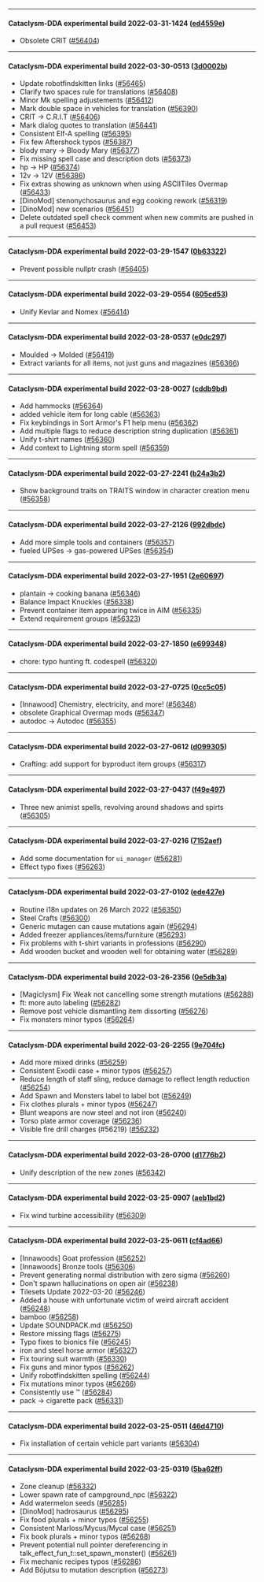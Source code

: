 
---

#### Cataclysm-DDA experimental build 2022-03-31-1424 ([ed4559e](https://github.com/CleverRaven/Cataclysm-DDA/releases/tag/cdda-experimental-2022-03-31-1424))

* Obsolete CRIT ([#56404](https://github.com/CleverRaven/Cataclysm-DDA/pull/56404))

---

#### Cataclysm-DDA experimental build 2022-03-30-0513 ([3d0002b](https://github.com/CleverRaven/Cataclysm-DDA/releases/tag/cdda-experimental-2022-03-30-0513))

* Update robotfindskitten links ([#56465](https://github.com/CleverRaven/Cataclysm-DDA/pull/56465))
* Clarify two spaces rule for translations ([#56408](https://github.com/CleverRaven/Cataclysm-DDA/pull/56408))
* Minor Mk spelling adjustements ([#56412](https://github.com/CleverRaven/Cataclysm-DDA/pull/56412))
* Mark double space in vehicles for translation ([#56390](https://github.com/CleverRaven/Cataclysm-DDA/pull/56390))
* CRIT → C.R.I.T ([#56406](https://github.com/CleverRaven/Cataclysm-DDA/pull/56406))
* Mark dialog quotes to translation ([#56441](https://github.com/CleverRaven/Cataclysm-DDA/pull/56441))
* Consistent Elf-A spelling ([#56395](https://github.com/CleverRaven/Cataclysm-DDA/pull/56395))
* Fix few Aftershock typos ([#56387](https://github.com/CleverRaven/Cataclysm-DDA/pull/56387))
* blody mary → Bloody Mary ([#56377](https://github.com/CleverRaven/Cataclysm-DDA/pull/56377))
* Fix missing spell case and description dots ([#56373](https://github.com/CleverRaven/Cataclysm-DDA/pull/56373))
* hp → HP ([#56374](https://github.com/CleverRaven/Cataclysm-DDA/pull/56374))
* 12v → 12V ([#56386](https://github.com/CleverRaven/Cataclysm-DDA/pull/56386))
* Fix extras showing as unknown when using ASCIITiles Overmap ([#56433](https://github.com/CleverRaven/Cataclysm-DDA/pull/56433))
* [DinoMod] stenonychosaurus and egg cooking rework ([#56319](https://github.com/CleverRaven/Cataclysm-DDA/pull/56319))
* [DinoMod] new scenarios ([#56451](https://github.com/CleverRaven/Cataclysm-DDA/pull/56451))
* Delete outdated spell check comment when new commits are pushed in a pull request ([#56453](https://github.com/CleverRaven/Cataclysm-DDA/pull/56453))

---

#### Cataclysm-DDA experimental build 2022-03-29-1547 ([0b63322](https://github.com/CleverRaven/Cataclysm-DDA/releases/tag/cdda-experimental-2022-03-29-1547))

* Prevent possible nullptr crash ([#56405](https://github.com/CleverRaven/Cataclysm-DDA/pull/56405))

---

#### Cataclysm-DDA experimental build 2022-03-29-0554 ([605cd53](https://github.com/CleverRaven/Cataclysm-DDA/releases/tag/cdda-experimental-2022-03-29-0554))

* Unify Kevlar and Nomex ([#56414](https://github.com/CleverRaven/Cataclysm-DDA/pull/56414))

---

#### Cataclysm-DDA experimental build 2022-03-28-0537 ([e0dc297](https://github.com/CleverRaven/Cataclysm-DDA/releases/tag/cdda-experimental-2022-03-28-0537))

* Moulded -> Molded ([#56419](https://github.com/CleverRaven/Cataclysm-DDA/pull/56419))
* Extract variants for all items, not just guns and magazines ([#56366](https://github.com/CleverRaven/Cataclysm-DDA/pull/56366))

---

#### Cataclysm-DDA experimental build 2022-03-28-0027 ([cddb9bd](https://github.com/CleverRaven/Cataclysm-DDA/releases/tag/cdda-experimental-2022-03-28-0027))

* Add hammocks ([#56364](https://github.com/CleverRaven/Cataclysm-DDA/pull/56364))
* added vehicle item for long cable ([#56363](https://github.com/CleverRaven/Cataclysm-DDA/pull/56363))
* Fix keybindings in Sort Armor's F1 help menu ([#56362](https://github.com/CleverRaven/Cataclysm-DDA/pull/56362))
* Add multiple flags to reduce description string duplication ([#56361](https://github.com/CleverRaven/Cataclysm-DDA/pull/56361))
* Unify t-shirt names ([#56360](https://github.com/CleverRaven/Cataclysm-DDA/pull/56360))
* Add context to Lightning storm spell ([#56359](https://github.com/CleverRaven/Cataclysm-DDA/pull/56359))

---

#### Cataclysm-DDA experimental build 2022-03-27-2241 ([b24a3b2](https://github.com/CleverRaven/Cataclysm-DDA/releases/tag/cdda-experimental-2022-03-27-2241))

* Show background traits on TRAITS window in character creation menu ([#56358](https://github.com/CleverRaven/Cataclysm-DDA/pull/56358))

---

#### Cataclysm-DDA experimental build 2022-03-27-2126 ([992dbdc](https://github.com/CleverRaven/Cataclysm-DDA/releases/tag/cdda-experimental-2022-03-27-2126))

* Add more simple tools and containers ([#56357](https://github.com/CleverRaven/Cataclysm-DDA/pull/56357))
* fueled UPSes → gas-powered UPSes ([#56354](https://github.com/CleverRaven/Cataclysm-DDA/pull/56354))

---

#### Cataclysm-DDA experimental build 2022-03-27-1951 ([2e60697](https://github.com/CleverRaven/Cataclysm-DDA/releases/tag/cdda-experimental-2022-03-27-1951))

* plantain → cooking banana ([#56346](https://github.com/CleverRaven/Cataclysm-DDA/pull/56346))
* Balance Impact Knuckles ([#56338](https://github.com/CleverRaven/Cataclysm-DDA/pull/56338))
* Prevent container item appearing twice in AIM ([#56335](https://github.com/CleverRaven/Cataclysm-DDA/pull/56335))
* Extend requirement groups ([#56323](https://github.com/CleverRaven/Cataclysm-DDA/pull/56323))

---

#### Cataclysm-DDA experimental build 2022-03-27-1850 ([e699348](https://github.com/CleverRaven/Cataclysm-DDA/releases/tag/cdda-experimental-2022-03-27-1850))

* chore: typo hunting ft. codespell ([#56320](https://github.com/CleverRaven/Cataclysm-DDA/pull/56320))

---

#### Cataclysm-DDA experimental build 2022-03-27-0725 ([0cc5c05](https://github.com/CleverRaven/Cataclysm-DDA/releases/tag/cdda-experimental-2022-03-27-0725))

* [Innawood] Chemistry, electricity, and more! ([#56348](https://github.com/CleverRaven/Cataclysm-DDA/pull/56348))
* obsolete Graphical Overmap mods ([#56347](https://github.com/CleverRaven/Cataclysm-DDA/pull/56347))
* autodoc → Autodoc ([#56355](https://github.com/CleverRaven/Cataclysm-DDA/pull/56355))

---

#### Cataclysm-DDA experimental build 2022-03-27-0612 ([d099305](https://github.com/CleverRaven/Cataclysm-DDA/releases/tag/cdda-experimental-2022-03-27-0612))

* Crafting: add support for byproduct item groups ([#56317](https://github.com/CleverRaven/Cataclysm-DDA/pull/56317))

---

#### Cataclysm-DDA experimental build 2022-03-27-0437 ([f49e497](https://github.com/CleverRaven/Cataclysm-DDA/releases/tag/cdda-experimental-2022-03-27-0437))

* Three new animist spells, revolving around shadows and spirts ([#56305](https://github.com/CleverRaven/Cataclysm-DDA/pull/56305))

---

#### Cataclysm-DDA experimental build 2022-03-27-0216 ([7152aef](https://github.com/CleverRaven/Cataclysm-DDA/releases/tag/cdda-experimental-2022-03-27-0216))

* Add some documentation for `ui_manager` ([#56281](https://github.com/CleverRaven/Cataclysm-DDA/pull/56281))
* Effect typo fixes ([#56263](https://github.com/CleverRaven/Cataclysm-DDA/pull/56263))

---

#### Cataclysm-DDA experimental build 2022-03-27-0102 ([ede427e](https://github.com/CleverRaven/Cataclysm-DDA/releases/tag/cdda-experimental-2022-03-27-0102))

* Routine i18n updates on 26 March 2022 ([#56350](https://github.com/CleverRaven/Cataclysm-DDA/pull/56350))
* Steel Crafts ([#56300](https://github.com/CleverRaven/Cataclysm-DDA/pull/56300))
* Generic mutagen can cause mutations again ([#56294](https://github.com/CleverRaven/Cataclysm-DDA/pull/56294))
* Added freezer appliances/items/furniture ([#56293](https://github.com/CleverRaven/Cataclysm-DDA/pull/56293))
* Fix problems with t-shirt variants in professions ([#56290](https://github.com/CleverRaven/Cataclysm-DDA/pull/56290))
* Add wooden bucket and wooden well for obtaining water ([#56289](https://github.com/CleverRaven/Cataclysm-DDA/pull/56289))

---

#### Cataclysm-DDA experimental build 2022-03-26-2356 ([0e5db3a](https://github.com/CleverRaven/Cataclysm-DDA/releases/tag/cdda-experimental-2022-03-26-2356))

* [Magiclysm] Fix Weak not cancelling some strength mutations ([#56288](https://github.com/CleverRaven/Cataclysm-DDA/pull/56288))
* ft: more auto labeling ([#56282](https://github.com/CleverRaven/Cataclysm-DDA/pull/56282))
* Remove post vehicle dismantling item dissorting ([#56276](https://github.com/CleverRaven/Cataclysm-DDA/pull/56276))
* Fix monsters minor typos ([#56264](https://github.com/CleverRaven/Cataclysm-DDA/pull/56264))

---

#### Cataclysm-DDA experimental build 2022-03-26-2255 ([9e704fc](https://github.com/CleverRaven/Cataclysm-DDA/releases/tag/cdda-experimental-2022-03-26-2255))

* Add more mixed drinks ([#56259](https://github.com/CleverRaven/Cataclysm-DDA/pull/56259))
* Consistent Exodii case + minor typos ([#56257](https://github.com/CleverRaven/Cataclysm-DDA/pull/56257))
* Reduce length of staff sling, reduce damage to reflect length reduction ([#56254](https://github.com/CleverRaven/Cataclysm-DDA/pull/56254))
* Add Spawn and Monsters label to label bot ([#56249](https://github.com/CleverRaven/Cataclysm-DDA/pull/56249))
* Fix clothes plurals + minor typos ([#56247](https://github.com/CleverRaven/Cataclysm-DDA/pull/56247))
* Blunt weapons are now steel and not iron ([#56240](https://github.com/CleverRaven/Cataclysm-DDA/pull/56240))
* Torso plate armor coverage ([#56236](https://github.com/CleverRaven/Cataclysm-DDA/pull/56236))
* Visible fire drill charges (#56219) ([#56232](https://github.com/CleverRaven/Cataclysm-DDA/pull/56232))

---

#### Cataclysm-DDA experimental build 2022-03-26-0700 ([d1776b2](https://github.com/CleverRaven/Cataclysm-DDA/releases/tag/cdda-experimental-2022-03-26-0700))

* Unify description of the new zones ([#56342](https://github.com/CleverRaven/Cataclysm-DDA/pull/56342))

---

#### Cataclysm-DDA experimental build 2022-03-25-0907 ([aeb1bd2](https://github.com/CleverRaven/Cataclysm-DDA/releases/tag/cdda-experimental-2022-03-25-0907))

* Fix wind turbine accessibility ([#56309](https://github.com/CleverRaven/Cataclysm-DDA/pull/56309))

---

#### Cataclysm-DDA experimental build 2022-03-25-0611 ([cf4ad66](https://github.com/CleverRaven/Cataclysm-DDA/releases/tag/cdda-experimental-2022-03-25-0611))

* [Innawoods] Goat profession ([#56252](https://github.com/CleverRaven/Cataclysm-DDA/pull/56252))
* [Innawoods] Bronze tools ([#56306](https://github.com/CleverRaven/Cataclysm-DDA/pull/56306))
* Prevent generating normal distribution with zero sigma ([#56260](https://github.com/CleverRaven/Cataclysm-DDA/pull/56260))
* Don't spawn hallucinations on open air ([#56238](https://github.com/CleverRaven/Cataclysm-DDA/pull/56238))
* Tilesets Update 2022-03-20 ([#56246](https://github.com/CleverRaven/Cataclysm-DDA/pull/56246))
* Added a house with unfortunate victim of weird aircraft accident ([#56248](https://github.com/CleverRaven/Cataclysm-DDA/pull/56248))
* bamboo ([#56258](https://github.com/CleverRaven/Cataclysm-DDA/pull/56258))
* Update SOUNDPACK.md ([#56250](https://github.com/CleverRaven/Cataclysm-DDA/pull/56250))
* Restore missing flags ([#56275](https://github.com/CleverRaven/Cataclysm-DDA/pull/56275))
* Typo fixes to bionics file ([#56245](https://github.com/CleverRaven/Cataclysm-DDA/pull/56245))
* iron and steel horse armor ([#56327](https://github.com/CleverRaven/Cataclysm-DDA/pull/56327))
* Fix touring suit warmth ([#56330](https://github.com/CleverRaven/Cataclysm-DDA/pull/56330))
* Fix guns and minor typos ([#56262](https://github.com/CleverRaven/Cataclysm-DDA/pull/56262))
* Unify robotfindskitten spelling ([#56244](https://github.com/CleverRaven/Cataclysm-DDA/pull/56244))
* Fix mutations minor typos ([#56266](https://github.com/CleverRaven/Cataclysm-DDA/pull/56266))
* Consistently use ™ ([#56284](https://github.com/CleverRaven/Cataclysm-DDA/pull/56284))
* pack → cigarette pack ([#56331](https://github.com/CleverRaven/Cataclysm-DDA/pull/56331))

---

#### Cataclysm-DDA experimental build 2022-03-25-0511 ([46d4710](https://github.com/CleverRaven/Cataclysm-DDA/releases/tag/cdda-experimental-2022-03-25-0511))

* Fix installation of certain vehicle part variants ([#56304](https://github.com/CleverRaven/Cataclysm-DDA/pull/56304))

---

#### Cataclysm-DDA experimental build 2022-03-25-0319 ([5ba62ff](https://github.com/CleverRaven/Cataclysm-DDA/releases/tag/cdda-experimental-2022-03-25-0319))

* Zone cleanup ([#56332](https://github.com/CleverRaven/Cataclysm-DDA/pull/56332))
* Lower spawn rate of campground_npc ([#56322](https://github.com/CleverRaven/Cataclysm-DDA/pull/56322))
* Add watermelon seeds ([#56285](https://github.com/CleverRaven/Cataclysm-DDA/pull/56285))
* [DinoMod] hadrosaurus ([#56295](https://github.com/CleverRaven/Cataclysm-DDA/pull/56295))
* Fix food plurals + minor typos ([#56255](https://github.com/CleverRaven/Cataclysm-DDA/pull/56255))
* Consistent Marloss/Mycus/Mycal case ([#56251](https://github.com/CleverRaven/Cataclysm-DDA/pull/56251))
* Fix book plurals + minor typos ([#56268](https://github.com/CleverRaven/Cataclysm-DDA/pull/56268))
* Prevent potential null pointer dereferencing in talk_effect_fun_t::set_spawn_monster() ([#56261](https://github.com/CleverRaven/Cataclysm-DDA/pull/56261))
* Fix mechanic recipes typos ([#56286](https://github.com/CleverRaven/Cataclysm-DDA/pull/56286))
* Add Bōjutsu to mutation description ([#56273](https://github.com/CleverRaven/Cataclysm-DDA/pull/56273))
